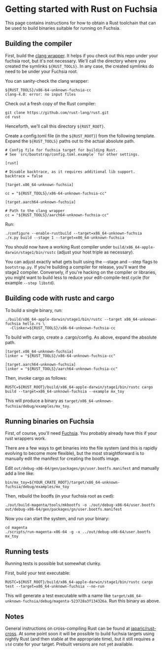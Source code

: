 Getting started with Rust on Fuchsia
====================================

This page contains instructions for how to obtain a Rust toolchain
that can be used to build binaries suitable for running on Fuchsia.

Building the compiler
---------------------

First, build the [clang wrapper](tools/). It helps if you check out this repo
under your fuchsia root, but it's not necessary. We'll call the directory
where you created the symlinks `${RUST_TOOLS}`. In any case, the created
symlinks do need to be under your Fuchsia root.

You can sanity-check the clang wrapper:

```
${RUST_TOOLS}/x86-64-unknown-fuchsia-cc 
clang-4.0: error: no input files
```

Check out a fresh copy of the Rust compiler:

```
git clone https://github.com/rust-lang/rust.git
cd rust
```

Henceforth, we'll call this directory `${RUST_ROOT}`.

Create a config.toml file (in the `${RUST_ROOT}`) from the following template.
Expand the `${RUST_TOOLS}` paths out to the actual absolute path.

```
# Config file for fuchsia target for building Rust.
# See `src/bootstrap/config.toml.example` for other settings.

[rust]

# Disable backtrace, as it requires additional lib support.
backtrace = false

[target.x86_64-unknown-fuchsia]

cc = "${RUST_TOOLS}/x86-64-unknown-fuchsia-cc"

[target.aarch64-unknown-fuchsia]

# Path to the clang wrapper
cc = "${RUST_TOOLS}/aarch64-unknown-fuchsia-cc"
```

Run:

```
./configure --enable-rustbuild --target=x86_64-unknown-fuchsia
./x.py build --stage 1 --target=x86_64-unknown-fuchsia
```

You should now have a working Rust compiler under `build/x86_64-apple-darwin/stage1/bin/rustc`
(adjust your host triple as necessary).

You can adjust exactly what gets built using the --stage and --step flags to `bootstrap.py`.
If you're building a compiler for release, you'll want the stage2 compiler. Conversely,
if you're hacking on the compiler or libraries, you might want to build less to reduce
your edit-compile-test cycle (for example `--step libstd`).

Building code with rustc and cargo
----------------------------------

To build a single binary, run:

```
./build/x86_64-apple-darwin/stage1/bin/rustc --target x86_64-unknown-fuchsia hello.rs \
  -Clinker=${RUST_TOOLS}/x86-64-unknown-fuchsia-cc
```

To build with cargo, create a .cargo/config. As above, expand the absolute path.

```
[target.x86_64-unknown-fuchsia]
linker = "${RUST_TOOLS}/x86-64-unknown-fuchsia-cc"

[target.aarch64-unknown-fuchsia]
linker = "${RUST_TOOLS}/aarch64-unknown-fuchsia-cc"
```

Then, invoke cargo as follows:

```
RUSTC=${RUST_ROOT}/build/x86_64-apple-darwin/stage1/bin/rustc cargo build --target=x86_64-unknown-fuchsia --example mx_toy
```

This will produce a binary as `target/x86_64-unknown-fuchsia/debug/examples/mx_toy`.

Running binaries on Fuchsia
---------------------------

First, of course, you'll need [Fuchsia](https://fuchsia.googlesource.com/fuchsia/).
You probably already have this if your rust wrappers work.

There are a few ways to get binaries into the file system (and this is rapidly
evolving to become more flexible), but the most straightforward is to manually
edit the manifest for creating the bootfs image.

Edit `out/debug-x86-64/gen/packages/gn/user.bootfs.manifest` and manually add a line like:

```
bin/mx_toy=${YOUR_CRATE_ROOT}/target/x86_64-unknown-fuchsia/debug/examples/mx_toy
```

Then, rebuild the bootfs (in your fuchsia root as cwd):

```
./out/build-magenta/tools/mkbootfs -o ./out/debug-x86-64/user.bootfs out/debug-x86-64/gen/packages/gn/user.bootfs.manifest
```

Now you can start the system, and run your binary:

```
cd magenta
./scripts/run-magenta-x86-64 -g -x ../out/debug-x86-64/user.bootfs
mx_toy
```

Running tests
-------------

Running tests is possible but somewhat clunky.

First, build your test executable:

```
RUSTC=${RUST_ROOT}/build/x86_64-apple-darwin/stage1/bin/rustc cargo test --target=x86_64-unknown-fuchsia --no-run
```

This will generate a test executable with a name like
`target/x86_64-unknown-fuchsia/debug/magenta-523728a3f134326a`. Run this
binary as above.

Notes
-----

General instructions on cross-compiling Rust can be found at
[japaric/rust-cross](https://github.com/japaric/rust-cross). At some point soon
it will be possible to build fuchsia targets using nightly Rust (and then stable
at the appropriate time), but it still requires a `std` crate for your target.
Prebuilt versions are not yet available.

